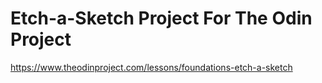 # Etch-a-Sketch Project For The Odin Project
https://www.theodinproject.com/lessons/foundations-etch-a-sketch
